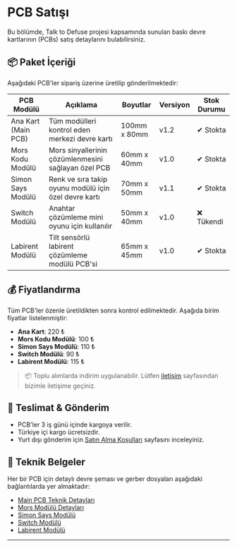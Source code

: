 # PCB Satışı

Bu bölümde, Talk to Defuse projesi kapsamında sunulan baskı devre kartlarının (PCBs) satış detaylarını bulabilirsiniz.

## 📦 Paket İçeriği

Aşağıdaki PCB'ler sipariş üzerine üretilip gönderilmektedir:

| PCB Modülü         | Açıklama                                                  | Boyutlar     | Versiyon | Stok Durumu |
|--------------------|------------------------------------------------------------|--------------|----------|-------------|
| Ana Kart (Main PCB) | Tüm modülleri kontrol eden merkezi devre kartı            | 100mm x 80mm | v1.2     | ✔ Stokta     |
| Mors Kodu Modülü    | Mors sinyallerinin çözümlenmesini sağlayan özel PCB       | 60mm x 40mm  | v1.0     | ✔ Stokta     |
| Simon Says Modülü   | Renk ve sıra takip oyunu modülü için özel devre kartı     | 70mm x 50mm  | v1.1     | ✔ Stokta     |
| Switch Modülü       | Anahtar çözümleme mini oyunu için kullanılır              | 50mm x 40mm  | v1.0     | ❌ Tükendi    |
| Labirent Modülü     | Tilt sensörlü labirent çözümleme modülü PCB'si            | 65mm x 45mm  | v1.0     | ✔ Stokta     |

## 💰 Fiyatlandırma

Tüm PCB'ler özenle üretildikten sonra kontrol edilmektedir. Aşağıda birim fiyatlar listelenmiştir:

- **Ana Kart**: 220 ₺
- **Mors Kodu Modülü**: 100 ₺
- **Simon Says Modülü**: 110 ₺
- **Switch Modülü**: 90 ₺
- **Labirent Modülü**: 115 ₺

> 📦 Toplu alımlarda indirim uygulanabilir. Lütfen [iletişim](../contact.md)  sayfasından bizimle iletişime geçiniz.

## 🚚 Teslimat & Gönderim

- PCB'ler 3 iş günü içinde kargoya verilir.
- Türkiye içi kargo ücretsizdir.
- Yurt dışı gönderim için [Satın Alma Koşulları](buying-conditions.md) sayfasını inceleyiniz.

## 📄 Teknik Belgeler

Her bir PCB için detaylı devre şeması ve gerber dosyaları aşağıdaki bağlantılarda yer almaktadır:

- [Main PCB Teknik Detayları](pcbs.md)
- [Mors Modülü Detayları](../modules/morse-code.md)
- [Simon Says Modülü](../modules/simon.md)
- [Switch Modülü](../modules/switch.md)
- [Labirent Modülü](../modules/labyrinth.md)

---

